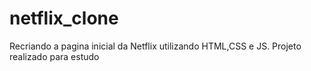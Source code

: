 # netflix_clone
Recriando a pagina inicial da Netflix utilizando HTML,CSS e JS. 
Projeto realizado para estudo 
